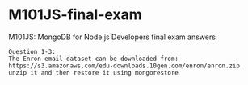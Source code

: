 M101JS-final-exam
=================

M101JS: MongoDB for Node.js Developers final exam answers
```
Question 1-3:
The Enron email dataset can be downloaded from:
https://s3.amazonaws.com/edu-downloads.10gen.com/enron/enron.zip
unzip it and then restore it using mongorestore

